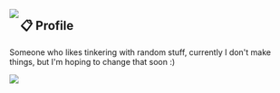 <a href="https://discord.com/users/399862294143696897"><img align="left" src="https://lanyard.ushiekane.dev/api/399862294143696897?borderRadius=8px&hideDiscrim=true&idleMessage=Currently%20doing%20Ushie%20stuff"/></a>

## 📋 Profile

Someone who likes tinkering with random stuff, currently I don't make things, but I'm hoping to change that soon :)

![](https://komarev.com/ghpvc/?username=Ushie&color=b088d7)
